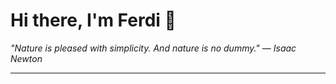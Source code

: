 <h1>Hi there, I'm Ferdi 👋</h1>

<p><em>
  "Nature is pleased with simplicity. And nature is no dummy." — Isaac Newton
</em></p>

---

